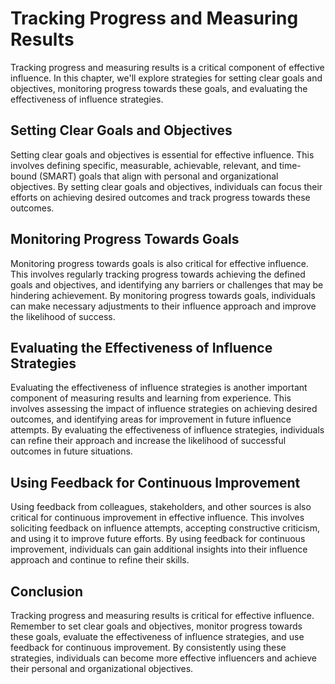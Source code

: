 Tracking Progress and Measuring Results
==================================================================================================

Tracking progress and measuring results is a critical component of effective influence. In this chapter, we'll explore strategies for setting clear goals and objectives, monitoring progress towards these goals, and evaluating the effectiveness of influence strategies.

Setting Clear Goals and Objectives
----------------------------------

Setting clear goals and objectives is essential for effective influence. This involves defining specific, measurable, achievable, relevant, and time-bound (SMART) goals that align with personal and organizational objectives. By setting clear goals and objectives, individuals can focus their efforts on achieving desired outcomes and track progress towards these outcomes.

Monitoring Progress Towards Goals
---------------------------------

Monitoring progress towards goals is also critical for effective influence. This involves regularly tracking progress towards achieving the defined goals and objectives, and identifying any barriers or challenges that may be hindering achievement. By monitoring progress towards goals, individuals can make necessary adjustments to their influence approach and improve the likelihood of success.

Evaluating the Effectiveness of Influence Strategies
----------------------------------------------------

Evaluating the effectiveness of influence strategies is another important component of measuring results and learning from experience. This involves assessing the impact of influence strategies on achieving desired outcomes, and identifying areas for improvement in future influence attempts. By evaluating the effectiveness of influence strategies, individuals can refine their approach and increase the likelihood of successful outcomes in future situations.

Using Feedback for Continuous Improvement
-----------------------------------------

Using feedback from colleagues, stakeholders, and other sources is also critical for continuous improvement in effective influence. This involves soliciting feedback on influence attempts, accepting constructive criticism, and using it to improve future efforts. By using feedback for continuous improvement, individuals can gain additional insights into their influence approach and continue to refine their skills.

Conclusion
----------

Tracking progress and measuring results is critical for effective influence. Remember to set clear goals and objectives, monitor progress towards these goals, evaluate the effectiveness of influence strategies, and use feedback for continuous improvement. By consistently using these strategies, individuals can become more effective influencers and achieve their personal and organizational objectives.
